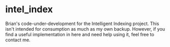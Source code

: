 intel_index
===========

Brian's code-under-development for the Intelligent Indexing project.
This isn't intended for consumption as much as my own backup. However, if you find a useful implementation in here and need help using it, feel free to contact me.
